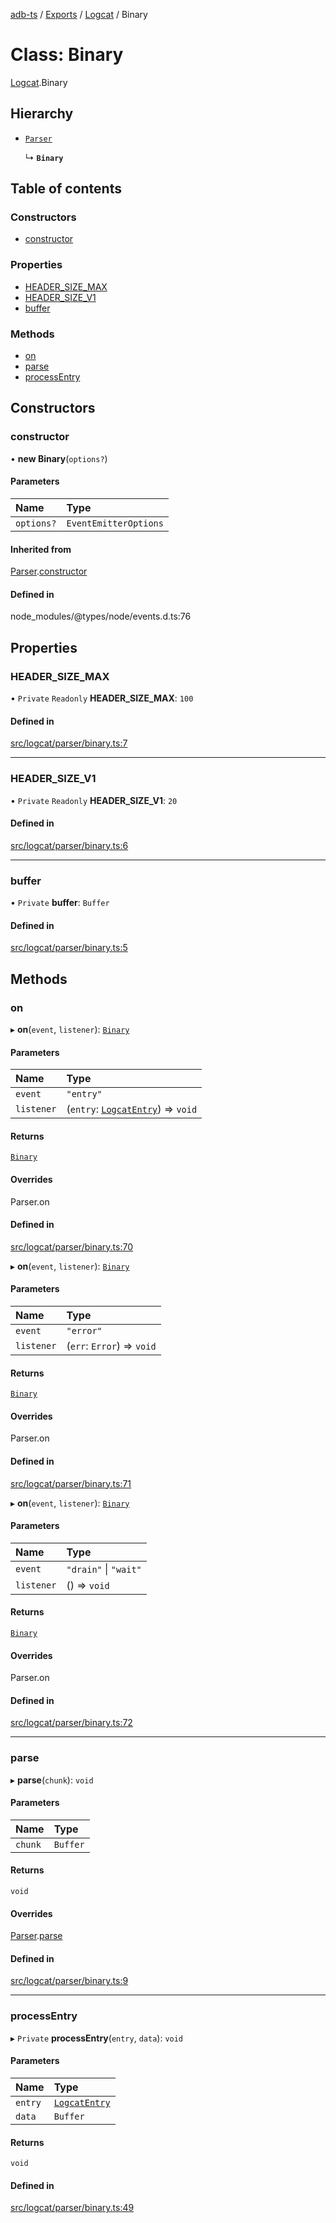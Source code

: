 [adb-ts](../README.md) / [Exports](../modules.md) / [Logcat](../modules/Logcat.md) / Binary

# Class: Binary

[Logcat](../modules/Logcat.md).Binary

## Hierarchy

-   [`Parser`](Logcat.Parser.md)

    ↳ **`Binary`**

## Table of contents

### Constructors

-   [constructor](Logcat.Binary.md#constructor)

### Properties

-   [HEADER_SIZE_MAX](Logcat.Binary.md#header_size_max)
-   [HEADER_SIZE_V1](Logcat.Binary.md#header_size_v1)
-   [buffer](Logcat.Binary.md#buffer)

### Methods

-   [on](Logcat.Binary.md#on)
-   [parse](Logcat.Binary.md#parse)
-   [processEntry](Logcat.Binary.md#processentry)

## Constructors

### constructor

• **new Binary**(`options?`)

#### Parameters

| Name       | Type                  |
| :--------- | :-------------------- |
| `options?` | `EventEmitterOptions` |

#### Inherited from

[Parser](Logcat.Parser.md).[constructor](Logcat.Parser.md#constructor)

#### Defined in

node_modules/@types/node/events.d.ts:76

## Properties

### HEADER_SIZE_MAX

• `Private` `Readonly` **HEADER_SIZE_MAX**: `100`

#### Defined in

[src/logcat/parser/binary.ts:7](https://github.com/Maaaartin/adb-ts/blob/5393493/src/logcat/parser/binary.ts#L7)

---

### HEADER_SIZE_V1

• `Private` `Readonly` **HEADER_SIZE_V1**: `20`

#### Defined in

[src/logcat/parser/binary.ts:6](https://github.com/Maaaartin/adb-ts/blob/5393493/src/logcat/parser/binary.ts#L6)

---

### buffer

• `Private` **buffer**: `Buffer`

#### Defined in

[src/logcat/parser/binary.ts:5](https://github.com/Maaaartin/adb-ts/blob/5393493/src/logcat/parser/binary.ts#L5)

## Methods

### on

▸ **on**(`event`, `listener`): [`Binary`](Logcat.Binary.md)

#### Parameters

| Name       | Type                                                        |
| :--------- | :---------------------------------------------------------- |
| `event`    | `"entry"`                                                   |
| `listener` | (`entry`: [`LogcatEntry`](Logcat.LogcatEntry.md)) => `void` |

#### Returns

[`Binary`](Logcat.Binary.md)

#### Overrides

Parser.on

#### Defined in

[src/logcat/parser/binary.ts:70](https://github.com/Maaaartin/adb-ts/blob/5393493/src/logcat/parser/binary.ts#L70)

▸ **on**(`event`, `listener`): [`Binary`](Logcat.Binary.md)

#### Parameters

| Name       | Type                       |
| :--------- | :------------------------- |
| `event`    | `"error"`                  |
| `listener` | (`err`: `Error`) => `void` |

#### Returns

[`Binary`](Logcat.Binary.md)

#### Overrides

Parser.on

#### Defined in

[src/logcat/parser/binary.ts:71](https://github.com/Maaaartin/adb-ts/blob/5393493/src/logcat/parser/binary.ts#L71)

▸ **on**(`event`, `listener`): [`Binary`](Logcat.Binary.md)

#### Parameters

| Name       | Type                  |
| :--------- | :-------------------- |
| `event`    | `"drain"` \| `"wait"` |
| `listener` | () => `void`          |

#### Returns

[`Binary`](Logcat.Binary.md)

#### Overrides

Parser.on

#### Defined in

[src/logcat/parser/binary.ts:72](https://github.com/Maaaartin/adb-ts/blob/5393493/src/logcat/parser/binary.ts#L72)

---

### parse

▸ **parse**(`chunk`): `void`

#### Parameters

| Name    | Type     |
| :------ | :------- |
| `chunk` | `Buffer` |

#### Returns

`void`

#### Overrides

[Parser](Logcat.Parser.md).[parse](Logcat.Parser.md#parse)

#### Defined in

[src/logcat/parser/binary.ts:9](https://github.com/Maaaartin/adb-ts/blob/5393493/src/logcat/parser/binary.ts#L9)

---

### processEntry

▸ `Private` **processEntry**(`entry`, `data`): `void`

#### Parameters

| Name    | Type                                   |
| :------ | :------------------------------------- |
| `entry` | [`LogcatEntry`](Logcat.LogcatEntry.md) |
| `data`  | `Buffer`                               |

#### Returns

`void`

#### Defined in

[src/logcat/parser/binary.ts:49](https://github.com/Maaaartin/adb-ts/blob/5393493/src/logcat/parser/binary.ts#L49)
